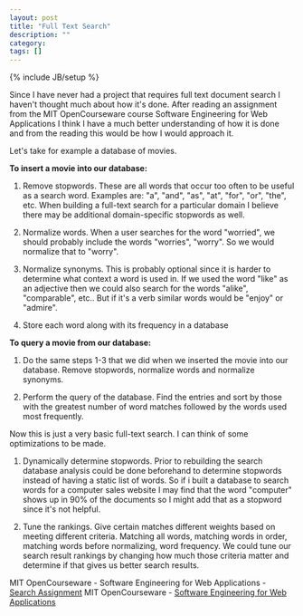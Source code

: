 ```yaml
---
layout: post
title: "Full Text Search"
description: ""
category: 
tags: []
---
```

{% include JB/setup %}

Since I have never had a project that requires full text document search I haven't thought much about how it's done.  After reading an assignment from the MIT OpenCourseware course Software Engineering for Web Applications  I think I have a much better understanding of how it is done and from the reading this would be how I would approach it.

Let's take for example a database of movies.

**To insert a movie into our database:**

1.  Remove stopwords.  These are all words that occur too often to be useful as a search word.  Examples are: "a", "and", "as", "at", "for", "or", "the", etc.  When building a full-text search for a particular domain I believe there may be additional domain-specific stopwords as well.

2.  Normalize words.  When a user searches for the word "worried", we should probably include the words "worries", "worry".  So we would normalize that to "worry".

3.  Normalize synonyms.  This is probably optional since it is harder to determine what context a word is used in.  If we used the word "like" as an adjective then we could also search for the words "alike", "comparable", etc..  But if it's a verb similar words would be "enjoy" or "admire".

4. Store each word along with its frequency in a database

**To query a movie from our database:**

1.  Do the same steps 1-3 that we did when we inserted the movie into our database.  Remove stopwords, normalize words and normalize synonyms.

2. Perform the query of the database.  Find the entries and sort by those with the greatest number of word matches followed by the words used most frequently.

Now this is just a very basic full-text search.  I can think of some optimizations to be made.

1.  Dynamically determine stopwords.  Prior to rebuilding the search database analysis could be done beforehand to determine stopwords instead of having a static list of words.  So if i built a database to search words for a computer sales website I may find that the word "computer" shows up in 90% of the documents so I might add that as a stopword since it's not helpful.

2. Tune the rankings.  Give certain matches different weights based on meeting different criteria.  Matching all words, matching words in order, matching words before normalizing, word frequency.  We could tune our search result rankings by changing how much those criteria matter and determine if that gives us better search results.

MIT OpenCourseware - Software Engineering for Web Applications - [Search Assignment](http://philip.greenspun.com/seia/search)
MIT OpenCourseware - [Software Engineering for Web Applications](http://ocw.mit.edu/courses/electrical-engineering-and-computer-science/6-171-software-engineering-for-web-applications-fall-2003/index.htm)


